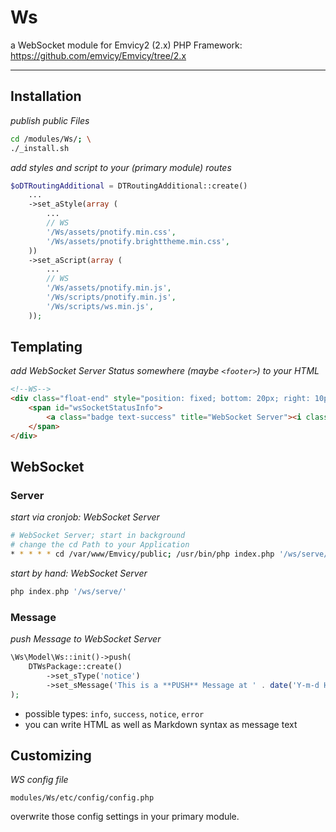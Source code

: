 
# Ws

a WebSocket module for Emvicy2 (2.x) PHP Framework: https://github.com/emvicy/Emvicy/tree/2.x

---

## Installation

_publish public Files_    
~~~bash
cd /modules/Ws/; \
./_install.sh
~~~

_add styles and script to your (primary module) routes_  
~~~php
$oDTRoutingAdditional = DTRoutingAdditional::create()
    ...
    ->set_aStyle(array (
        ...    
        // WS
        '/Ws/assets/pnotify.min.css',         
        '/Ws/assets/pnotify.brighttheme.min.css',     
    ))
    ->set_aScript(array (
        ...
        // WS
        '/Ws/assets/pnotify.min.js',        
        '/Ws/scripts/pnotify.min.js',
        '/Ws/scripts/ws.min.js',
    ));
~~~

## Templating

_add WebSocket Server Status somewhere (maybe `<footer>`) to your HTML_  
~~~html
<!--WS-->
<div class="float-end" style="position: fixed; bottom: 20px; right: 10px; margin: 0 10px !important;">
	<span id="wsSocketStatusInfo">
		<a class="badge text-success" title="WebSocket Server"><i class="fa fa-check"></i></a>
	</span>
</div>
~~~

## WebSocket

### Server

_start via cronjob: WebSocket Server_  
~~~bash
# WebSocket Server; start in background
# change the cd Path to your Application
* * * * * cd /var/www/Emvicy/public; /usr/bin/php index.php '/ws/serve/' > /dev/null 2>/dev/null & echo $!
~~~

_start by hand: WebSocket Server_  
~~~php
php index.php '/ws/serve/'
~~~

### Message

_push Message to WebSocket Server_
~~~php
\Ws\Model\Ws::init()->push(
    DTWsPackage::create()
        ->set_sType('notice')
        ->set_sMessage('This is a **PUSH** Message at ' . date('Y-m-d H:i:s'))
);
~~~

- possible types: `info`, `success`, `notice`, `error`
- you can write HTML as well as Markdown syntax as message text


## Customizing

_WS config file_  
~~~
modules/Ws/etc/config/config.php
~~~

overwrite those config settings in your primary module.